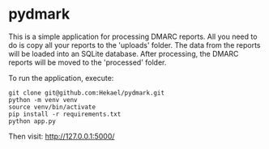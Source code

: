 # pydmark
This is a simple application for processing DMARC reports.
All you need to do is copy all your reports to the 'uploads' folder.
The data from the reports will be loaded into an SQLite database.
After processing, the DMARC reports will be moved to the 'processed' folder.

To run the application, execute:
```
git clone git@github.com:Hekael/pydmark.git
python -m venv venv
source venv/bin/activate
pip install -r requirements.txt
python app.py
```
Then visit: http://127.0.0.1:5000/